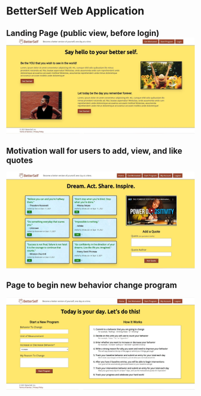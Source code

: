 <h1> BetterSelf Web Application</h1>
<h2>Landing Page (public view, before login)
<img src="project_screenshots/landing_page.JPG">
<h2>Motivation wall for users to add, view, and like quotes</h2>
<img src="project_screenshots/quotes_wall.JPG">
<h2>Page to begin new behavior change program</h2>
<img src="project_screenshots/add_program_page.JPG">